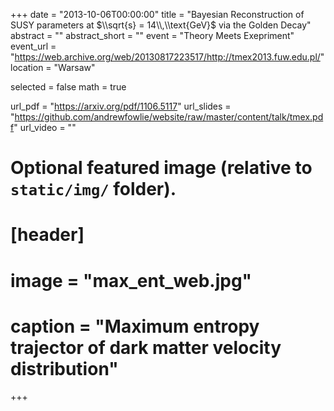 +++
date = "2013-10-06T00:00:00"
title = "Bayesian Reconstruction of SUSY parameters at $\\sqrt{s} = 14\\,\\text{GeV}$ via the Golden Decay"
abstract = ""
abstract_short = ""
event = "Theory Meets Exepriment"
event_url = "https://web.archive.org/web/20130817223517/http://tmex2013.fuw.edu.pl/"
location = "Warsaw"

selected = false
math = true

url_pdf = "https://arxiv.org/pdf/1106.5117"
url_slides = "https://github.com/andrewfowlie/website/raw/master/content/talk/tmex.pdf"
url_video = ""

# Optional featured image (relative to `static/img/` folder).
# [header]
# image = "max_ent_web.jpg"
# caption = "Maximum entropy trajector of dark matter velocity distribution"

+++
